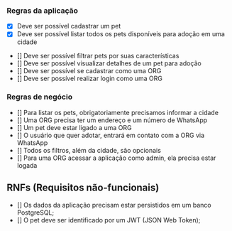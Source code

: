 ### Regras da aplicação

  - [x] Deve ser possível cadastrar um pet
  - [x] Deve ser possível listar todos os pets disponíveis para adoção em uma cidade
  - [] Deve ser possível filtrar pets por suas características
  - [] Deve ser possível visualizar detalhes de um pet para adoção
  - [] Deve ser possível se cadastrar como uma ORG
  - [] Deve ser possível realizar login como uma ORG

### Regras de negócio

  - [] Para listar os pets, obrigatoriamente precisamos informar a cidade
  - [] Uma ORG precisa ter um endereço e um número de WhatsApp
  - [] Um pet deve estar ligado a uma ORG
  - [] O usuário que quer adotar, entrará em contato com a ORG via WhatsApp
  - [] Todos os filtros, além da cidade, são opcionais
  - [] Para uma ORG acessar a aplicação como admin, ela precisa estar logada

## RNFs (Requisitos não-funcionais)

  - [] Os dados da aplicação precisam estar persistidos em um banco PostgreSQL;
  - [] O pet deve ser identificado por um JWT (JSON Web Token);